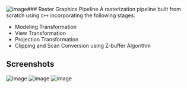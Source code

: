 ![image](https://github.com/utchchhwas/raster-graphics/assets/49171337/46772015-d184-4ad2-8699-2285f6a2268e)### Raster Graphics Pipeline
A rasterization pipeline built from scratch using `C++` incorporating the following stages:
- Modeling Transformation
- View Transformation
- Projection Transformation
- Clipping and Scan Conversion using Z-buffer Algorithm

## Screenshots
![image](https://github.com/utchchhwas/raster-graphics/assets/49171337/33aaa43a-87a0-413f-a66d-16834d7b3817)
![image](https://github.com/utchchhwas/raster-graphics/assets/49171337/f24fc43d-2bbe-41a1-9a8d-eb6ba21dc5cd)
![image](https://github.com/utchchhwas/raster-graphics/assets/49171337/30455e15-c0fe-4588-8cc2-136dfe7f2f41)
